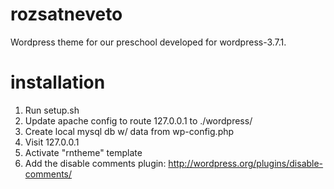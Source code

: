 rozsatneveto
============

Wordpress theme for our preschool
developed for wordpress-3.7.1.

installation
====
1. Run setup.sh
2. Update apache config to route 127.0.0.1 to ./wordpress/
3. Create local mysql db w/ data from wp-config.php
4. Visit 127.0.0.1
5. Activate "rntheme" template
6. Add the disable comments plugin: http://wordpress.org/plugins/disable-comments/
